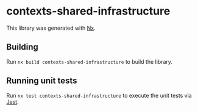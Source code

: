 # contexts-shared-infrastructure

This library was generated with [Nx](https://nx.dev).

## Building

Run `nx build contexts-shared-infrastructure` to build the library.

## Running unit tests

Run `nx test contexts-shared-infrastructure` to execute the unit tests via [Jest](https://jestjs.io).
